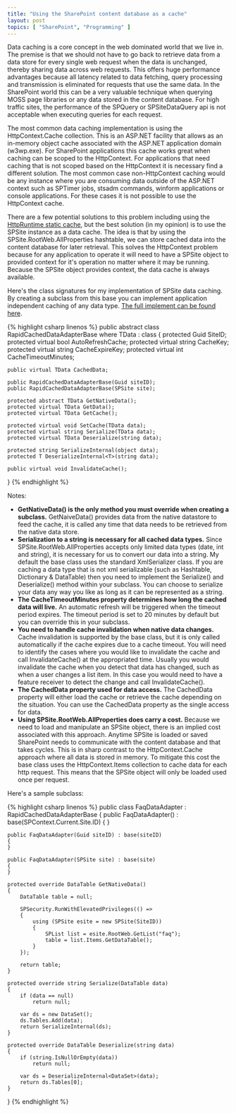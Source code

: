 ```yaml
---
title: "Using the SharePoint content database as a cache"
layout: post
topics: [ "SharePoint", "Programming" ]
---
```


Data caching is a core concept in the web dominated world that we live in. The premise is that we should not have to go back to retrieve data from a data store for every single web request when the data is unchanged, thereby sharing data across web requests. This offers huge performance advantages because all latency related to data fetching, query processing and transmission is eliminated for requests that use the same data. In the SharePoint world this can be a very valuable technique when querying MOSS page libraries or any data stored in the content database. For high traffic sites, the performance of the SPQuery or SPSiteDataQuery api is not acceptable when executing queries for each request.

The most common data caching implementation is using the HttpContext.Cache collection. This is an ASP.NET facility that allows as an in-memory object cache associated with the ASP.NET application domain (w3wp.exe). For SharePoint applications this cache works great when caching can be scoped to the HttpContext. For applications that need caching that is not scoped based on the HttpContext it is necessary find a different solution. The most common case non-HttpContext caching would be any instance where you are consuming data outside of the ASP.NET context such as SPTimer jobs, stsadm commands, winform applications or console applications. For these cases it is not possible to use the HttpContext cache.

There are a few potential solutions to this problem including using the [HttpRuntime static cache](http://weblogs.asp.net/pjohnson/archive/2006/02/06/437559.aspx), but the best solution (in my opinion) is to use the SPSite instance as a data cache. The idea is that by using the SPSite.RootWeb.AllProperties hashtable, we can store cached data into the content database for later retrieval. This solves the HttpContext problem because for any application to operate it will need to have a SPSite object to provided context for it's operation no matter where it may be running. Because the SPSite object provides context, the data cache is always available.

Here's the class signatures for my implementation of SPSite data caching. By creating a subclass from this base you can implement application independent caching of any data type. [The full implement can be found here](http://code.google.com/p/rapid-tools/source/browse/trunk/Rapid.Tools/Domain/RapidCachedDataAdapterBase.cs).

{% highlight csharp linenos %}
public abstract class RapidCachedDataAdapterBase<TData> where TData : class
{
	protected Guid SiteID;
	protected virtual bool AutoRefreshCache;
	protected virtual string CacheKey;
	protected virtual string CacheExpireKey;
	protected virtual int CacheTimeoutMinutes;

	public virtual TData CachedData;

	public RapidCachedDataAdapterBase(Guid siteID);
	public RapidCachedDataAdapterBase(SPSite site);

	protected abstract TData GetNativeData();
	protected virtual TData GetData();
	protected virtual TData GetCache();

	protected virtual void SetCache(TData data);
	protected virtual string Serialize(TData data);
	protected virtual TData Deserialize(string data);

	protected string SerializeInternal(object data);
	protected T DeserializeInternal<T>(string data);

	public virtual void InvalidateCache();
}
{% endhighlight %}

Notes:

* **GetNativeData() is the only method you must override when creating a subclass.** GetNaiveData() provides data from the native datastore to feed the cache, it is called any time that data needs to be retrieved from the native data store.
* **Serialization to a string is necessary for all cached data types.** Since SPSite.RootWeb.AllProperties accepts only limited data types (date, int and string), it is necessary for us to convert our data into a string. My default the base class uses the standard XmlSerializer class. If you are caching a data type that is not xml serializable (such as Hashtable, Dictionary & DataTable) then you need to implement the Serialize() and Deserialize() method within your subclass. You can choose to serialize your data any way you like as long as it can be represented as a string.
* **The CacheTimeoutMinutes property determines how long the cached data will live.** An automatic refresh will be triggered when the timeout period expires. The timeout period is set to 20 minutes by default but you can override this in your subclass.
* **You need to handle cache invalidation when native data changes.** Cache invalidation is supported by the base class, but it is only called automatically if the cache expires due to a cache timeout. You will need to identify the cases where you would like to invalidate the cache and call InvalidateCache() at the appropriated time. Usually you would invalidate the cache when you detect that data has changed, such as when a user changes a list item. In this case you would need to have a feature receiver to detect the change and call InvalidateCache().
* **The CachedData property used for data access.** The CachedData property will either load the cache or retrieve the cache depending on the situation. You can use the CachedData property as the single access for data.
* **Using SPSite.RootWeb.AllProperties does carry a cost.** Because we need to load and manipulate an SPSite object, there is an implied cost associated with this approach. Anytime SPSite is loaded or saved SharePoint needs to communicate with the content database and that takes cycles. This is in sharp contrast to the HttpContext.Cache approach where all data is stored in memory. To mitigate this cost the base class uses the HttpContext.Items collection to cache data for each http request. This means that the SPSite object will only be loaded used once per request.

Here's a sample subclass:

{% highlight csharp linenos %}
public class FaqDataAdapter : RapidCachedDataAdapterBase<DataTable>
{
	public FaqDataAdapter()    : base(SPContext.Current.Site.ID)
	{
	}

	public FaqDataAdapter(Guid siteID) : base(siteID)
	{
	}

	public FaqDataAdapter(SPSite site) : base(site)
	{
	}

	protected override DataTable GetNativeData()
	{
		DataTable table = null;

		SPSecurity.RunWithElevatedPrivileges(() =>
		{
			using (SPSite esite = new SPSite(SiteID))
			{
				SPList list = esite.RootWeb.GetList("faq");
				table = list.Items.GetDataTable();
			}
		});

		return table;
	}

	protected override string Serialize(DataTable data)
	{
		if (data == null)
			return null;

		var ds = new DataSet();
		ds.Tables.Add(data);
		return SerializeInternal(ds);
	}

	protected override DataTable Deserialize(string data)
	{
		if (string.IsNullOrEmpty(data))
			return null;

		var ds = DeserializeInternal<DataSet>(data);
		return ds.Tables[0];
	}
}
{% endhighlight %}